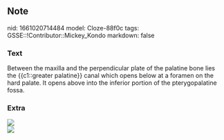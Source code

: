 ## Note
nid: 1661020714484
model: Cloze-88f0c
tags: GSSE::!Contributor::Mickey_Kondo
markdown: false

### Text
Between the maxilla and the perpendicular plate of the palatine bone lies the {{c1::greater palatine}} canal which opens below at a foramen on the hard palate. It opens above into the inferior portion of the pterygopalatine fossa.

### Extra
<img src="4HbVP.swThsMNJPOQLN5sg.png">
<div><img src="250px-Gray169.png"></div>
